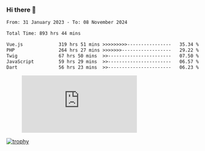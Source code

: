 ### Hi there 👋
<!--START_SECTION:waka-->

```txt
From: 31 January 2023 - To: 08 November 2024

Total Time: 893 hrs 44 mins

Vue.js             319 hrs 51 mins >>>>>>>>>----------------   35.34 %
PHP                264 hrs 27 mins >>>>>>>------------------   29.22 %
Twig               67 hrs 50 mins  >>-----------------------   07.50 %
JavaScript         59 hrs 29 mins  >>-----------------------   06.57 %
Dart               56 hrs 23 mins  >>-----------------------   06.23 %
```

<!--END_SECTION:waka-->
<!-- 
- 🔭 I’m currently working on ...
- 🌱 I’m currently learning ...
- 👯 I’m looking to collaborate on ...
- 🤔 I’m looking for help with ...
- 💬 Ask me about ...
- 📫 How to reach me: ...
- 😄 Pronouns: ...
- ⚡ Fun fact: ... -->


<figure><embed src="https://wakatime.com/share/@jakihanif/43c5af78-a69f-4ced-8cfc-b0822aa9be8f.svg"></embed></figure>

[![trophy](https://github-profile-trophy.vercel.app/?username=jakihanif23&rank=-A,-A)](https://github.com/jakihanif23)
